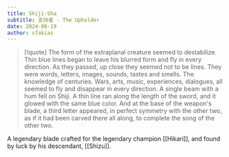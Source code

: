 ```yaml
---
title: Shiji-Sha
subtitle: 支持者 - The Upholder
date: 2024-06-19
author: sfakias
---
```


> [!quote] 
>The form of the extraplanal creature seemed to destabilize. Thin blue lines began to leave his blurred form and fly in every direction. As they passed, up close they seemed not to be lines. They were words, letters, images, sounds, tastes and smells. The knowledge of centuries. Wars, arts, music, experiences, dialogues, all seemed to fly and disappear in every direction.
>A single beam with a hum fell on Shiji. A thin line ran along the length of the sword, and it glowed with the same blue color.
>And at the base of the weapon's blade, a third letter appeared, in perfect symmetry with the other two, as if it had been carved there all along, to complete the song of the other two.

A legendary blade crafted for the legendary champion [[Hikari]], and found by luck by his descendant, [[Shizu]].